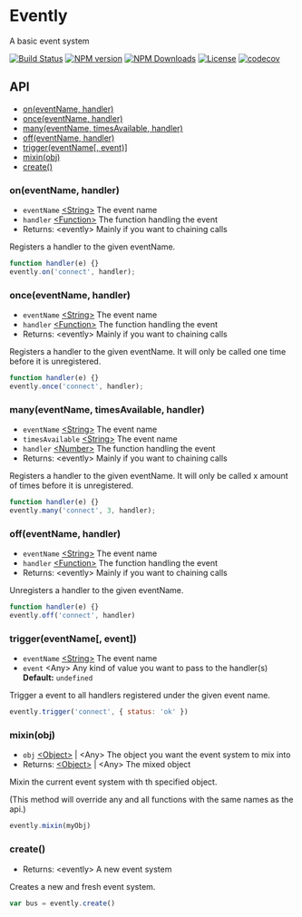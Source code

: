 # Evently
A basic event system

[![Build Status][img-travis]][url-travis]
[![NPM version][img-npm]][url-npm]
[![NPM Downloads][img-downloads]][url-downloads]
[![License][img-license]][url-license]
[![codecov][img-cc]][url-cc]

## API

- [on(eventName, handler)](#oneventname-handler)
- [once(eventName, handler)](#onceeventname-handler)
- [many(eventName, timesAvailable, handler)](#manyeventname-timesavailable-handler)
- [off(eventName, handler)](#offeventname-handler)
- [trigger(eventName[, event)]](#triggereventname-event)
- [mixin(obj)](#mixinobj)
- [create()](#create)

### on(eventName, handler)
- `eventName` [\<String>][mdn-str] The event name
- `handler` [\<Function>][mdn-fun] The function handling the event
- Returns: \<evently> Mainly if you want to chaining calls

Registers a handler to the given eventName.

```js
function handler(e) {}
evently.on('connect', handler);
```

### once(eventName, handler)
- `eventName` [\<String>][mdn-str] The event name
- `handler` [\<Function>][mdn-fun] The function handling the event
- Returns: \<evently> Mainly if you want to chaining calls

Registers a handler to the given eventName.
It will only be called one time before it is unregistered.

```js
function handler(e) {}
evently.once('connect', handler);
```

### many(eventName, timesAvailable, handler)
- `eventName` [\<String>][mdn-str] The event name
- `timesAvailable` [\<String>][mdn-str] The event name
- `handler` [\<Number>][mdn-num] The function handling the event
- Returns: \<evently> Mainly if you want to chaining calls

Registers a handler to the given eventName.
It will only be called x amount of times before it is unregistered.

```js
function handler(e) {}
evently.many('connect', 3, handler);
```

### off(eventName, handler)
- `eventName` [\<String>][mdn-str] The event name
- `handler` [\<Function>][mdn-fun] The function handling the event
- Returns: \<evently> Mainly if you want to chaining calls

Unregisters a handler to the given eventName.

```js
function handler(e) {}
evently.off('connect', handler)
```

### trigger(eventName\[, event])
- `eventName` [\<String>][mdn-str] The event name
- `event` \<Any> Any kind of value you want to pass to the handler(s) **Default:** `undefined`

Trigger a event to all handlers registered under the given event name.

```js
evently.trigger('connect', { status: 'ok' })
```

### mixin(obj)
- `obj` [\<Object>][mdn-obj] | \<Any> The object you want the event system to mix into
- Returns: [\<Object>][mdn-obj] | \<Any> The mixed object

Mixin the current event system with th specified object.

(This method will override any and all functions with the same names as the api.)

```js
evently.mixin(myObj)
```

### create()
- Returns: \<evently> A new event system

Creates a new and fresh event system.

```js
var bus = evently.create()
```

[mdn-str]: https://developer.mozilla.org/en-US/docs/Web/JavaScript/Reference/Global_Objects/String
[mdn-fun]: https://developer.mozilla.org/en-US/docs/Web/JavaScript/Reference/Global_Objects/Function
[mdn-num]: https://developer.mozilla.org/en-US/docs/Web/JavaScript/Reference/Global_Objects/Number
[mdn-obj]: https://developer.mozilla.org/en-US/docs/Web/JavaScript/Reference/Global_Objects/Object

[url-travis]: https://travis-ci.org/PoroShadows/Evently
[url-npm]: https://npmjs.org/package/evently
[url-license]: LICENSE.md
[url-downloads]: https://npmjs.org/package/evently
[url-cc]: https://codecov.io/gh/PoroShadows/Evently

[img-travis]: https://img.shields.io/travis/PoroShadows/Evently.svg?style=flat-square
[img-npm]: https://img.shields.io/npm/v/evently.svg?style=flat-square
[img-license]: https://img.shields.io/npm/l/evently.svg?style=flat-square
[img-downloads]: https://img.shields.io/npm/dm/evently.svg?style=flat-square
[img-cc]: https://img.shields.io/codecov/c/github/PoroShadows/Evently/master.svg?style=flat-square
